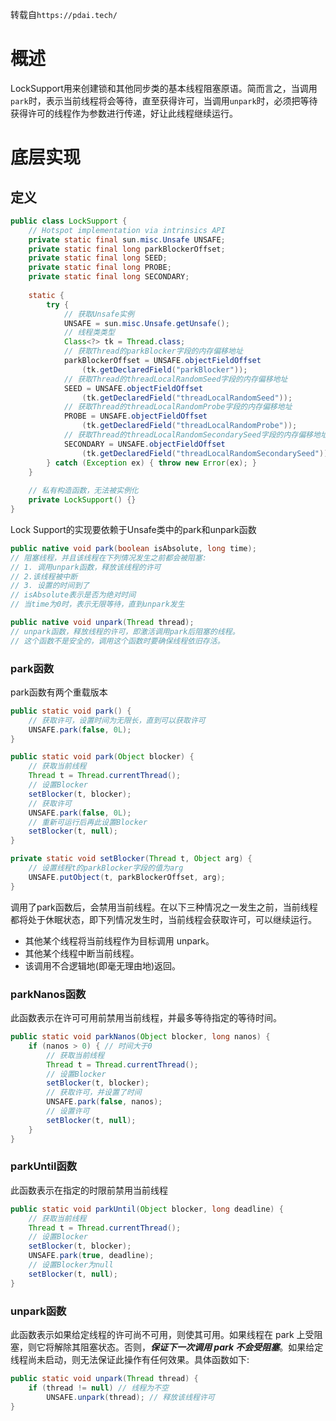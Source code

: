 转载自`https://pdai.tech/`
# 概述
LockSupport用来创建锁和其他同步类的基本线程阻塞原语。简而言之，当调用`park`时，表示当前线程将会等待，直至获得许可，当调用`unpark`时，必须把等待获得许可的线程作为参数进行传递，好让此线程继续运行。

# 底层实现
## 定义
```java
public class LockSupport {
    // Hotspot implementation via intrinsics API
    private static final sun.misc.Unsafe UNSAFE;
    private static final long parkBlockerOffset;
    private static final long SEED;
    private static final long PROBE;
    private static final long SECONDARY;
    
    static {
        try {
            // 获取Unsafe实例
            UNSAFE = sun.misc.Unsafe.getUnsafe();
            // 线程类类型
            Class<?> tk = Thread.class;
            // 获取Thread的parkBlocker字段的内存偏移地址
            parkBlockerOffset = UNSAFE.objectFieldOffset
                (tk.getDeclaredField("parkBlocker"));
            // 获取Thread的threadLocalRandomSeed字段的内存偏移地址
            SEED = UNSAFE.objectFieldOffset
                (tk.getDeclaredField("threadLocalRandomSeed"));
            // 获取Thread的threadLocalRandomProbe字段的内存偏移地址
            PROBE = UNSAFE.objectFieldOffset
                (tk.getDeclaredField("threadLocalRandomProbe"));
            // 获取Thread的threadLocalRandomSecondarySeed字段的内存偏移地址
            SECONDARY = UNSAFE.objectFieldOffset
                (tk.getDeclaredField("threadLocalRandomSecondarySeed"));
        } catch (Exception ex) { throw new Error(ex); }
    }
    
	// 私有构造函数，无法被实例化
	private LockSupport() {}
}
```
Lock Support的实现要依赖于Unsafe类中的park和unpark函数
```java
public native void park(boolean isAbsolute, long time);
// 阻塞线程，并且该线程在下列情况发生之前都会被阻塞: 
// 1. 调用unpark函数，释放该线程的许可
// 2.该线程被中断
// 3. 设置的时间到了
// isAbsolute表示是否为绝对时间
// 当time为0时，表示无限等待，直到unpark发生

public native void unpark(Thread thread);
// unpark函数，释放线程的许可，即激活调用park后阻塞的线程。
// 这个函数不是安全的，调用这个函数时要确保线程依旧存活。
```

### park函数

park函数有两个重载版本

```java
public static void park() {
    // 获取许可，设置时间为无限长，直到可以获取许可
    UNSAFE.park(false, 0L);
}

public static void park(Object blocker) {
    // 获取当前线程
    Thread t = Thread.currentThread();
    // 设置Blocker
    setBlocker(t, blocker);
    // 获取许可
    UNSAFE.park(false, 0L);
    // 重新可运行后再此设置Blocker
    setBlocker(t, null);
}

private static void setBlocker(Thread t, Object arg) {
    // 设置线程t的parkBlocker字段的值为arg
    UNSAFE.putObject(t, parkBlockerOffset, arg);
}
```
调用了park函数后，会禁用当前线程。在以下三种情况之一发生之前，当前线程都将处于休眠状态，即下列情况发生时，当前线程会获取许可，可以继续运行。
-   其他某个线程将当前线程作为目标调用 unpark。
-   其他某个线程中断当前线程。
-   该调用不合逻辑地(即毫无理由地)返回。

### parkNanos函数

此函数表示在许可可用前禁用当前线程，并最多等待指定的等待时间。
```java
public static void parkNanos(Object blocker, long nanos) {
    if (nanos > 0) { // 时间大于0
        // 获取当前线程
        Thread t = Thread.currentThread();
        // 设置Blocker
        setBlocker(t, blocker);
        // 获取许可，并设置了时间
        UNSAFE.park(false, nanos);
        // 设置许可
        setBlocker(t, null);
    }
}
```
### parkUntil函数

此函数表示在指定的时限前禁用当前线程
```java
public static void parkUntil(Object blocker, long deadline) {
    // 获取当前线程
    Thread t = Thread.currentThread();
    // 设置Blocker
    setBlocker(t, blocker);
    UNSAFE.park(true, deadline);
    // 设置Blocker为null
    setBlocker(t, null);
}
```
### unpark函数
此函数表示如果给定线程的许可尚不可用，则使其可用。如果线程在 park 上受阻塞，则它将解除其阻塞状态。否则，***保证下一次调用 park 不会受阻塞***。如果给定线程尚未启动，则无法保证此操作有任何效果。具体函数如下:
```java
public static void unpark(Thread thread) {
    if (thread != null) // 线程为不空
        UNSAFE.unpark(thread); // 释放该线程许可
}
```
